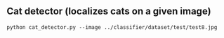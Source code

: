 ## Cat detector (localizes cats on a given image)
```
python cat_detector.py --image ../classifier/dataset/test/test8.jpg
```
